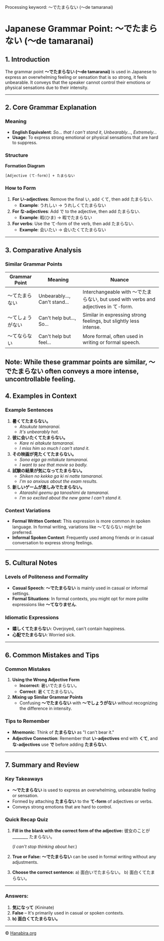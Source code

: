 Processing keyword: ～でたまらない (〜de tamaranai)
# Japanese Grammar Point: ～でたまらない (〜de tamaranai)

## 1. Introduction
The grammar point **～でたまらない (〜de tamaranai)** is used in Japanese to express an overwhelming feeling or sensation that is so strong, it feels unbearable. It conveys that the speaker cannot control their emotions or physical sensations due to their intensity.

---
## 2. Core Grammar Explanation
### Meaning
- **English Equivalent**: *So... that I can't stand it*, *Unbearably...*, *Extremely...*
- **Usage**: To express strong emotional or physical sensations that are hard to suppress.
### Structure
**Formation Diagram**
```plaintext
[Adjective (て-form)] + たまらない
```
### How to Form
1. **For い-adjectives**: Remove the final い, add くて, then add たまらない.
   - **Example**: うれしい → うれしくてたまらない
2. **For な-adjectives**: Add で to the adjective, then add たまらない.
   - **Example**: 暇(ひま) → 暇でたまらない
3. **For verbs**: Use the て-form of the verb, then add たまらない.
   - **Example**: 会いたい → 会いたくてたまらない
---
## 3. Comparative Analysis
### Similar Grammar Points
| Grammar Point            | Meaning                                    | Nuance                                                      |
|--------------------------|--------------------------------------------|-------------------------------------------------------------|
| ～てたまらない            | Unbearably..., Can't stand...              | Interchangeable with ～でたまらない, but used with verbs and adjectives in て-form. |
| ～てしょうがない          | Can't help but..., So...                   | Similar in expressing strong feelings, but slightly less intense.           |
| ～てならない              | Can't help but feel...                     | More formal, often used in writing or formal speech.                      |
**Note**: While these grammar points are similar, **～でたまらない** often conveys a more intense, uncontrollable feeling.
---
## 4. Examples in Context
### Example Sentences
1. **暑くてたまらない。**
   - *Atsukute tamaranai.*
   - *It's unbearably hot.*
2. **彼に会いたくてたまらない。**
   - *Kare ni aitakute tamaranai.*
   - *I miss him so much I can't stand it.*
3. **その映画が見たくてたまらない。**
   - *Sono eiga ga mitakute tamaranai.*
   - *I want to see that movie so badly.*
4. **試験の結果が気になってたまらない。**
   - *Shiken no kekka ga ki ni natte tamaranai.*
   - *I'm so anxious about the exam results.*
5. **新しいゲームが楽しみでたまらない。**
   - *Atarashii geemu ga tanoshimi de tamaranai.*
   - *I'm so excited about the new game I can't stand it.*
### Context Variations
- **Formal Written Context**: This expression is more common in spoken language. In formal writing, variations like ～てならない might be preferred.
- **Informal Spoken Context**: Frequently used among friends or in casual conversation to express strong feelings.
---
## 5. Cultural Notes
### Levels of Politeness and Formality
- **Casual Speech**: **～でたまらない** is mainly used in casual or informal settings.
- **Formal Situations**: In formal contexts, you might opt for more polite expressions like **～てなりません**.
### Idiomatic Expressions
- **嬉しくてたまらない**: Overjoyed, can't contain happiness.
- **心配でたまらない**: Worried sick.
---
## 6. Common Mistakes and Tips
### Common Mistakes
1. **Using the Wrong Adjective Form**
   - **Incorrect**: 暑いでたまらない。
   - **Correct**: 暑くてたまらない。
2. **Mixing up Similar Grammar Points**
   - Confusing **～でたまらない** with **～でしょうがない** without recognizing the difference in intensity.
### Tips to Remember
- **Mnemonic**: Think of **たまらない** as "I can't bear it."
- **Adjective Connection**: Remember that **い-adjectives** end with **くて**, and **な-adjectives** use **で** before adding **たまらない**.
---
## 7. Summary and Review
### Key Takeaways
- **～でたまらない** is used to express an overwhelming, unbearable feeling or sensation.
- Formed by attaching **たまらない** to the **て-form** of adjectives or verbs.
- Conveys strong emotions that are hard to control.
### Quick Recap Quiz
1. **Fill in the blank with the correct form of the adjective:**
   彼女のことが ________ たまらない。
   
   (*I can't stop thinking about her.*)
2. **True or False:**
   **～でたまらない** can be used in formal writing without any adjustments.
3. **Choose the correct sentence:**
   a) 面白いでたまらない。
   b) 面白くてたまらない。
---
### Answers:
1. **気になって** (Kininate)
2. **False** – It's primarily used in casual or spoken contexts.
3. **b) 面白くてたまらない。**



---

© [Hanabira.org](https://hanabira.org)
